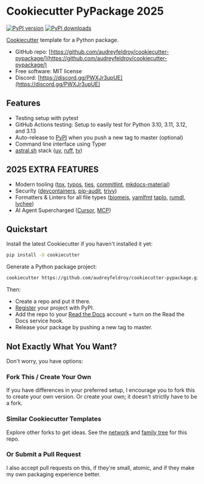 # Cookiecutter PyPackage 2025

[![PyPI version](https://img.shields.io/pypi/v/cookiecutter-pypackage.svg)](https://pypi.python.org/pypi/cookiecutter-pypackage)
[![PyPI downloads](https://img.shields.io/pypi/dm/cookiecutter-pypackage.svg)](https://pypi.python.org/pypi/cookiecutter-pypackage)

[Cookiecutter](https://github.com/cookiecutter/cookiecutter) template for a Python package.

*   GitHub repo: [https://github.com/audreyfeldroy/cookiecutter-pypackage/](https://github.com/audreyfeldroy/cookiecutter-pypackage/)
*   Free software: MIT license
*   Discord: [https://discord.gg/PWXJr3upUE](https://discord.gg/PWXJr3upUE)

## Features

*   Testing setup with pytest
*   GitHub Actions testing: Setup to easily test for Python 3.10, 3.11, 3.12, and 3.13
*   Auto-release to [PyPI](https://pypi.python.org/pypi) when you push a new tag to master (optional)
*   Command line interface using Typer
*   [astral.sh](https://github.com/astral-sh) stack ([uv](https://docs.astral.sh/uv/), [ruff](https://docs.astral.sh/ruff/), [ty](https://docs.astral.sh/ty/))

## **2025 EXTRA FEATURES**
*   Modern tooling ([tox](https://tox.wiki/en/4.28.4/), [typos](https://github.com/crate-ci/typos), [ties](https://alonkellner.com/ties/), [commitlint](https://commitlint.js.org/), [mkdocs-material](https://squidfunk.github.io/mkdocs-material/))
*   Security ([devcontainers](https://code.visualstudio.com/docs/devcontainers/containers), [pip-audit](https://github.com/pypa/pip-audit), [trivy](https://trivy.dev/latest/))
*   Formatters & Linters for all file types ([biomejs](https://biomejs.dev/), [yamlfmt](https://github.com/google/yamlfmt) [taplo](https://taplo.tamasfe.dev/), [rumdl](https://docs.rs/rumdl/latest/rumdl/), [lychee](https://lychee.cli.rs/))
*   AI Agent Supercharged ([Cursor](), [MCP](http://modelcontextprotocol.io/docs/getting-started/intro))

## Quickstart

Install the latest Cookiecutter if you haven't installed it yet:

```bash
pip install -U cookiecutter
```

Generate a Python package project:

```bash
cookiecutter https://github.com/audreyfeldroy/cookiecutter-pypackage.git
```

Then:

*   Create a repo and put it there.
*   [Register](https://packaging.python.org/tutorials/packaging-projects/#uploading-the-distribution-archives) your project with PyPI.
*   Add the repo to your [Read the Docs](https://readthedocs.io/) account + turn on the Read the Docs service hook.
*   Release your package by pushing a new tag to master.

## Not Exactly What You Want?

Don't worry, you have options:

### Fork This / Create Your Own

If you have differences in your preferred setup, I encourage you to fork this
to create your own version. Or create your own; it doesn't strictly have to
be a fork.

### Similar Cookiecutter Templates

Explore other forks to get ideas. See the [network](https://github.com/audreyfeldroy/cookiecutter-pypackage/network) and [family tree](https://github.com/audreyfeldroy/cookiecutter-pypackage/network/members) for this repo.

### Or Submit a Pull Request

I also accept pull requests on this, if they're small, atomic, and if they
make my own packaging experience better.
